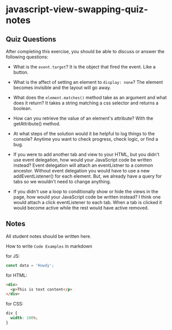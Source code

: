 # javascript-view-swapping-quiz-notes

## Quiz Questions

After completing this exercise, you should be able to discuss or answer the following questions:

- What is the `event.target`?
  It is the object that fired the event. Like a button.

- What is the affect of setting an element to `display: none`?
  The element becomes invisible and the layout will go away.

- What does the `element.matches()` method take as an argument and what does it return?
  It takes a string matching a css selector and returns a boolean.

- How can you retrieve the value of an element's attribute?
  With the getAttribute() method.

- At what steps of the solution would it be helpful to log things to the console?
  Anytime you want to check progress, check logic, or find a bug.
- If you were to add another tab and view to your HTML, but you didn't use event delegation, how would your JavaScript code be written instead?
  Event delegation will attach an eventListner to a common ancestor. Without event delegation you would have to use a new addEventListener() for each element. But, we already have a query for tabs so we wouldn't need to change anything.

- If you didn't use a loop to conditionally show or hide the views in the page, how would your JavaScript code be written instead?
  I think one would attach a click eventListener to each tab. When a tab is clicked it would become active while the rest would have active removed.

## Notes

All student notes should be written here.

How to write `Code Examples` in markdown

for JS:

```javascript
const data = 'Howdy';
```

for HTML:

```html
<div>
  <p>This is text content</p>
</div>
```

for CSS:

```css
div {
  width: 100%;
}
```
